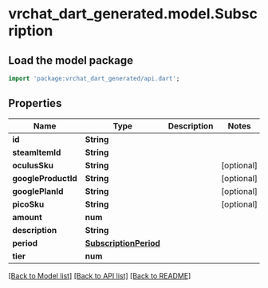 # vrchat_dart_generated.model.Subscription

## Load the model package
```dart
import 'package:vrchat_dart_generated/api.dart';
```

## Properties
Name | Type | Description | Notes
------------ | ------------- | ------------- | -------------
**id** | **String** |  | 
**steamItemId** | **String** |  | 
**oculusSku** | **String** |  | [optional] 
**googleProductId** | **String** |  | [optional] 
**googlePlanId** | **String** |  | [optional] 
**picoSku** | **String** |  | [optional] 
**amount** | **num** |  | 
**description** | **String** |  | 
**period** | [**SubscriptionPeriod**](SubscriptionPeriod.md) |  | 
**tier** | **num** |  | 

[[Back to Model list]](../README.md#documentation-for-models) [[Back to API list]](../README.md#documentation-for-api-endpoints) [[Back to README]](../README.md)


